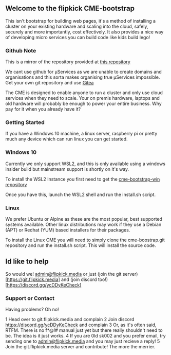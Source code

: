 ## Welcome to the flipkick CME-bootstrap

This isn't bootstrap for building web pages, it's a method of installing a cluster on your existing hardware and scaling into the cloud, safely, securely and more importantly, cost effectively. It also provides a nice way of developing micro services you can build code like kids build lego!

### Github Note

This is a mirror of the repository provided at [this repository](https://git.flipkick.media:cme/git-bootstrap.git)

We cant use github for µServices as we are unable to create domains and organisations and this sorta makes organising true µServices impossible. Get your own git repository and use [Gitea](https://gitea.io)

The CME is designed to enable anyone to run a cluster and only use cloud services when they need to scale. Your on premis hardware, laptops and old hardware will probably be enough to power your entire business. Why pay for it when you already have it?

### Getting Started

If you have a Windows 10 machine, a linux server, raspberry pi or pretty much any device which can run linux you can get started.

### Windows 10

Currently we only support WSL2, and this is only available using a windows insider build but mainstream support is shortly on it's way.

To install the WSL2 Instance you first need to get the [cme-bootstrap-win repository](http://git.flipkick.media:cme/cme-bootstrap-win.git)

Once you have this, launch the WSL2 shell and run the install.sh script.

### Linux 

We prefer Ubuntu or Alpine as these are the most popular, best supported systems available. Other linux distributions may work if they use a Debian (APT) or Redhat (YUM) based installers for their packages.

To install the Linux CME you will need to simply clone the cme-boostrap.git repository and run the install.sh script. This will install the source code.

## Id like to help

So would we! admin@flipkick.media or just (join the git server)[https://git.flipkick.media] and (join discord too!)[https://discord.gg/ycDDyKeCheck] 

### Support or Contact

Having problems? Oh no!

1 Head over to git.flipkick.media and complain
2 Join discord https://discord.gg/ycDDyKeCheck and complain
3 Or, as it's often said, RTFM. There is no f*@!# manual just yet but there really shouldn't need to be. The idea is it just works.
4 If you are 0ld sk002 and you prefer email, try sending one to admin@flipkick.media and you may just recieve a reply!
5 Join the git.flipkick.media server and contribute! The more the merrier.

